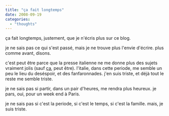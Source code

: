 ```yaml
---
title: "ça fait longtemps"
date: 2008-09-19
categories: 
  - "thoughts"
---
```


ça fait longtemps, justement, que je n'écris plus sur ce blog.

je ne sais pas ce qui s'est passé, mais je ne trouve plus l'envie d'écrire. plus comme avant, disons.

c'est peut être parce que la presse italienne ne me donne plus des sujets vraiment jolis (sauf [ça](http://www.corriere.it/salute/08_settembre_19/eiaculazione_contro_raffreddore_bcdada1a-863b-11dd-bef9-00144f02aabc.shtml), peut être). l'italie, dans cette periode, me semble un peu le lieu du deséspoir, et des fanfaronnades. j'en suis triste, et déjà tout le reste me semble triste.

je ne sais pas si partir, dans un pair d'heures, me rendra plus heureux. je pars, oui, pour un week end à Paris.

je ne sais pas si c'est la periode, si c'est le temps, si c'est la famille. mais, je suis triste.
